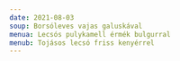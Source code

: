 ```yaml
---
date: 2021-08-03
soup: Borsóleves vajas galuskával
menua: Lecsós pulykamell érmék bulgurral
menub: Tojásos lecsó friss kenyérrel
---
```

